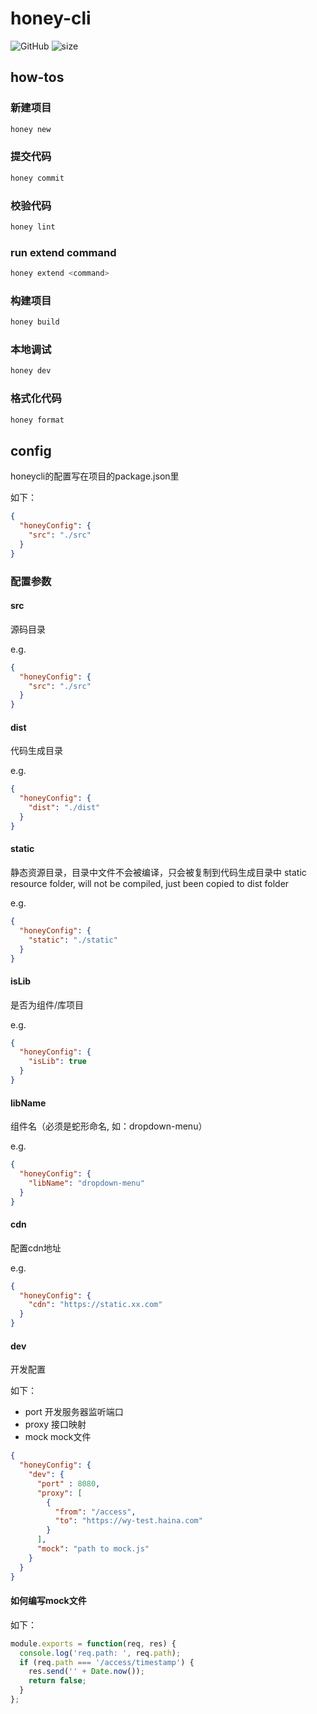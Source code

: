 # honey-cli

![GitHub](https://img.shields.io/github/license/honeyfed/honeycli)
![size](https://img.shields.io/github/repo-size/honeyfed/honeycli)

## how-tos

### 新建项目

```bash
honey new
```

### 提交代码

```bash
honey commit
```

### 校验代码

```bash
honey lint
```

### run extend command

```bash
honey extend <command>
```

### 构建项目

```bash
honey build
```

### 本地调试

```bash
honey dev
```

### 格式化代码

```bash
honey format
```

## config

honeycli的配置写在项目的package.json里

如下：

```json
{
  "honeyConfig": {
    "src": "./src"
  }
}
```

### 配置参数

#### src

源码目录

e.g.

```json
{
  "honeyConfig": {
    "src": "./src"
  }
}
```

#### dist

代码生成目录

e.g.

```json
{
  "honeyConfig": {
    "dist": "./dist"
  }
}
```

#### static

静态资源目录，目录中文件不会被编译，只会被复制到代码生成目录中
static resource folder, will not be compiled, just been copied to dist folder

e.g.

```json
{
  "honeyConfig": {
    "static": "./static"
  }
}
```

#### isLib

是否为组件/库项目

e.g.

```json
{
  "honeyConfig": {
    "isLib": true
  }
}
```

#### libName

组件名（必须是蛇形命名, 如：dropdown-menu）

e.g.

```json
{
  "honeyConfig": {
    "libName": "dropdown-menu"
  }
}
```

#### cdn

配置cdn地址

e.g.

```json
{
  "honeyConfig": {
    "cdn": "https://static.xx.com"
  }
}
```

#### dev

开发配置

如下：

- port 开发服务器监听端口
- proxy 接口映射
- mock mock文件

```json
{
  "honeyConfig": {
    "dev": {
      "port" : 8080,
      "proxy": [
        {
          "from": "/access",
          "to": "https://wy-test.haina.com"
        }
      ],
      "mock": "path to mock.js"
    }
  }
}
```

#### 如何编写mock文件

如下：

```javascript
module.exports = function(req, res) {
  console.log('req.path: ', req.path);
  if (req.path === '/access/timestamp') {
    res.send('' + Date.now());
    return false;
  }
};

```
